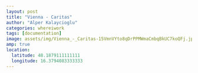 ```yaml
---
layout: post
title: "Vienna - Caritas"
author: "Alper Kalaycioglu"
categories: whereiwork
tags: [documentation]
image: assets/img/Vienna_-_Caritas-15VmnVYto8qDrPPMWmaCmbqBkUC7koQFj.jpg
amp: true
location:
  latitude: 48.1879111111111
  longitude: 16.3794083333333
---
```

